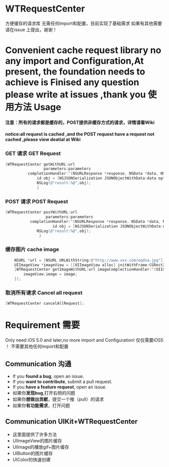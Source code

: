 WTRequestCenter
===============

方便缓存的请求库
无需任何import和配置，目前实现了基础需求
如果有其他需要请在issue 上提出，谢谢！


Convenient cache request library
no any import and Configuration,At present, the foundation needs to achieve is Finised
any question please write at issues ,thank you
使用方法 Usage
===============
#### 注意：所有的请求都是缓存的，POST提供非缓存方式的请求，详情请看Wiki
#### notice:all request is cached ,and the POST request have a request not cached ,please view deatial at Wiki
### GET 请求 GET Request
```objective-c
[WTRequestCenter getWithURL:url
                 parameters:parameters
          completionHandler:^(NSURLResponse *response, NSData *data, NSError *error) {
              id obj = [NSJSONSerialization JSONObjectWithData:data options:NSJSONReadingMutableContainers error:&jsonError];
              NSLog(@"result:%@",obj);
              }
```
              
### POST 请求 POST Request
```objective-c
[WTRequestCenter postWithURL:url
                  parameters:parameters 
           completionHandler:^(NSURLResponse *response, NSData *data, NSError *error) {
                     id obj = [NSJSONSerialization JSONObjectWithData:data options:NSJSONReadingMutableContainers error:&jsonError];
              NSLog(@"result:%@",obj);
               }
```

### 缓存图片  cache image
```objective-c
    NSURL *url = [NSURL URLWithString:@"http://www.xxx.com/eqdsa.jpg"];
    UIImageView *imageView = [[UIImageView alloc] initWithFrame:CGRectZero];
    [WTRequestCenter getImageWithURL:url imageComplectionHandler:^(UIImage *image) {
        imageView.image = image;
    }];
```

### 取消所有请求   Cancel all request
```objective-c
[WTRequestCenter cancelAllRequest];
```

Requirement   需要
===============
Only need iOS 5.0 and later,no more import and Configuration!
仅仅需要iOS5 ！ 不需要其他任何import和配置


## Communication  沟通
- If you **found a bug**, open an issue.
- If you **want to contribute**, submit a pull request.
- If you **have a feature request**, open an issue.
- 如果你**发现bug**,打开右侧的问题
- 如果你**想做出贡献**，提交一个推（pull）的请求
- 如果你**有功能需求**，打开问题

## Communication  UIKit+WTRequestCenter
- 这里面提供了许多方法
- UIImageView的图片缓存
- UIImage的播放gif+图片缓存
- UIButton的图片缓存
- UIColor的快速创建


